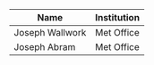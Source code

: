 | Name             | Institution |
| ---------------- | ----------- |
| Joseph Wallwork  | Met Office  |
| Joseph Abram     | Met Office  |
